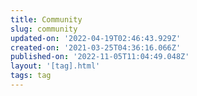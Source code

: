 ```yaml
---
title: Community
slug: community
updated-on: '2022-04-19T02:46:43.929Z'
created-on: '2021-03-25T04:36:16.066Z'
published-on: '2022-11-05T11:04:49.048Z'
layout: '[tag].html'
tags: tag
---
```



